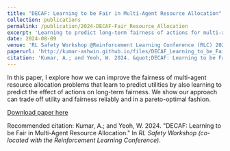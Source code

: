 ```yaml
---
title: "DECAF: Learning to be Fair in Multi-Agent Resource Allocation"
collection: publications
permalink: /publication/2024-DECAF-Fair_Resource_Allocation
excerpt: 'Learning to predict long-term fairness of actions for multi-agent resource allocation with resource constraints.'
date: 2024-08-09
venue: 'RL Safety Workshop @Reinforcement Learning Conference (RLC) 2024'
paperurl: 'http://kumar-ashwin.github.io/files/DECAF_Learning_to_be_Fair_in_MARA.pdf'
citation: 'Kumar, A.; and Yeoh, W. 2024. &quot;DECAF: Learning to be Fair in Multi-Agent Resource Allocation.&quot; In <i>RL Safety Workshop (co-located with the Reinforcement Learning Conference)</i>.'
---
```

In this paper, I explore how we can improve the fairness of multi-agent resource allocation problems that learn to predict utilities by also learning to predict the effect of actions on long-term fairness. We show our approach can trade off utility and fairness reliably and in a pareto-optimal fashion.

[Download paper here](http://academicpages.github.io/files/DECAF_Learning_to_be_Fair_in_MARA.pdf)

Recommended citation: Kumar, A.; and Yeoh, W. 2024. "DECAF: Learning to be Fair in Multi-Agent Resource Allocation." In <i>RL Safety Workshop (co-located with the Reinforcement Learning Conference)</i>.
